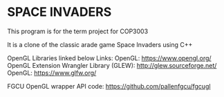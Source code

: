 # SPACE INVADERS

This program is for the term project for COP3003

It is a clone of the classic arade game Space Invaders using C++

OpenGL Libraries linked below
Links:
OpenGL: https://www.opengl.org/
OpenGL Extension Wrangler Library (GLEW): http://glew.sourceforge.net/
OpenGL: https://www.glfw.org/


FGCU OpenGL wrapper API code: https://github.com/pallenfgcu/fgcugl


